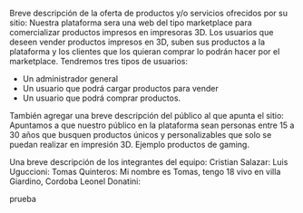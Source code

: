 Breve descripción de la oferta de productos y/o servicios ofrecidos por su
sitio: 
Nuestra plataforma sera una web del tipo marketplace para comercializar productos impresos en impresoras 3D. Los usuarios que deseen vender productos impresos en 3D, suben sus productos a la plataforma y los clientes que los quieran comprar lo podrán hacer por el marketplace. Tendremos tres tipos de usuarios:
- Un administrador general
- Un usuario que podrá cargar productos para vender
- Un usuario que podrá comprar productos. 

También agregar una breve descripción del público al que apunta el sitio:
Apuntamos a que nuestro público en la plataforma sean personas entre 15 a 30 años que busquen productos únicos y personalizables que solo se puedan realizar en impresión 3D. Ejemplo productos de gaming.

Una breve descripción de los integrantes del equipo:
Cristian Salazar: 
Luis Uguccioni:
Tomas Quinteros: Mi nombre es Tomas, tengo 18 vivo en villa Giardino, Cordoba
Leonel Donatini: 

prueba
